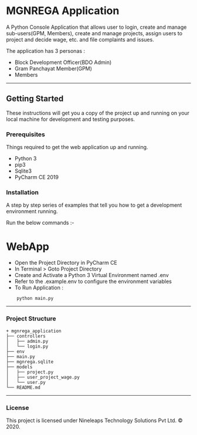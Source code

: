 # MGNREGA Application

A Python Console Application that allows user to login, create and manage sub-users(GPM, Members), create and manage projects, assign users to project and decide wage, etc. and file complaints and issues.

The application has 3 personas :
* Block Development Officer(BDO Admin)
* Gram Panchayat Member(GPM)
* Members

---
## Getting Started

These instructions will get you a copy of the project up and running on your local machine for development and testing purposes.

### Prerequisites
Things required to get the web application up and running.
* Python 3
* pip3
* Sqlite3
* PyCharm CE 2019

### Installation
A step by step series of examples that tell you how to get a development environment running.

Run the below commands :-

# WebApp
* Open the Project Directory in PyCharm CE
* In Terminal > Goto Project Directory
* Create and Activate a Python 3 Virtual Environment named .env
* Refer to the .example.env to configure the environment variables
* To Run Application :
```
    python main.py
```

---
### Project Structure
```
+ mgnrega_application
├── controllers
│   ├── admin.py
│   └── login.py
├── env
├── main.py
├── mgnrega.sqlite
├── models
│   ├── project.py
│   ├── user_project_wage.py
│   └── user.py
└── README.md
```
---
### License
This project is licensed under Nineleaps Technology Solutions Pvt Ltd. © 2020.